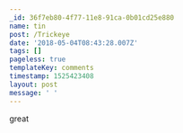 ```yaml
---
_id: 36f7eb80-4f77-11e8-91ca-0b01cd25e880
name: tin
post: /Trickeye
date: '2018-05-04T08:43:28.007Z'
tags: []
pageless: true
templateKey: comments
timestamp: 1525423408
layout: post
message: ' '
---
```

great
